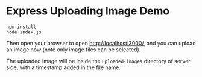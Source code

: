 Express Uploading Image Demo
============================

```
npm install
node index.js
```

Then open your browser to open <http://localhost:3000/>, and you can upload an image now (note only image files can be selected).

The uploaded image will be inside the `uploaded-images` directory of server side, with a timestamp added in the file name.